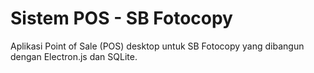 # Sistem POS -  ﻿SB Fotocopy

Aplikasi Point of Sale (POS) desktop untuk SB Fotocopy yang dibangun dengan Electron.js dan SQLite.


